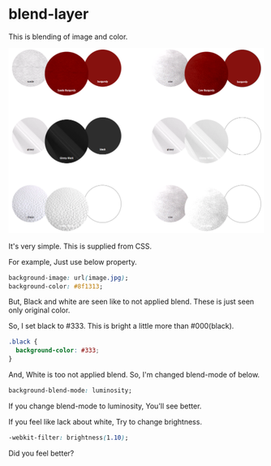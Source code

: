 # blend-layer

This is blending of image and color.

![blending palette](./palette.png)

It's very simple.
This is supplied from CSS.

For example, Just use below property.
```css
background-image: url(image.jpg);
background-color: #8f1313;
```
But, Black and white are seen like to not applied blend.
These is just seen only original color.

So, I set black to #333. This is bright a little more than #000(black).
```css
.black {
  background-color: #333;
}
```

And, White is too not applied blend.
So, I'm changed blend-mode of below.
```css
background-blend-mode: luminosity;
```
If you change blend-mode to luminosity, You'll see better.

If you feel like lack about white, Try to change brightness.
```css
-webkit-filter: brightness(1.10);
```

Did you feel better?
